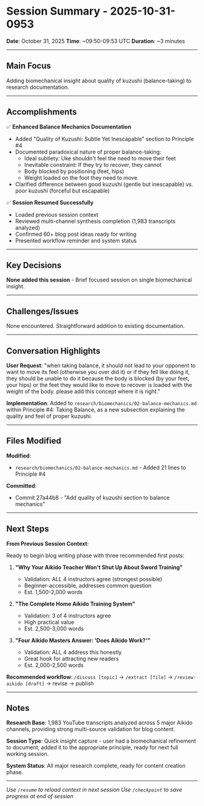 # Session Summary - 2025-10-31-0953

**Date**: October 31, 2025
**Time**: ~09:50-09:53 UTC
**Duration**: ~3 minutes

---

## Main Focus

Adding biomechanical insight about quality of kuzushi (balance-taking) to research documentation.

---

## Accomplishments

✅ **Enhanced Balance Mechanics Documentation**
- Added "Quality of Kuzushi: Subtle Yet Inescapable" section to Principle #4
- Documented paradoxical nature of proper balance-taking:
  - Ideal subtlety: Uke shouldn't feel the need to move their feet
  - Inevitable constraint: If they try to recover, they cannot
  - Body blocked by positioning (feet, hips)
  - Weight loaded on the foot they need to move
- Clarified difference between good kuzushi (gentle but inescapable) vs. poor kuzushi (forceful but escapable)

✅ **Session Resumed Successfully**
- Loaded previous session context
- Reviewed multi-channel synthesis completion (1,983 transcripts analyzed)
- Confirmed 60+ blog post ideas ready for writing
- Presented workflow reminder and system status

---

## Key Decisions

**None added this session** - Brief focused session on single biomechanical insight.

---

## Challenges/Issues

None encountered. Straightforward addition to existing documentation.

---

## Conversation Highlights

**User Request**: "when taking balance, it should not lead to your opponent to want to move its feel (otherwise you over did it) or if they fell like doing it, they should be unable to do it because the body is blocked (by your feet, your hips) or the feet they would like to move to recover is loaded with the weight of the body. please add this concept where it is right."

**Implementation**: Added to `research/biomechanics/02-balance-mechanics.md` within Principle #4: Taking Balance, as a new subsection explaining the quality and feel of proper kuzushi.

---

## Files Modified

**Modified**:
- `research/biomechanics/02-balance-mechanics.md` - Added 21 lines to Principle #4

**Committed**:
- Commit 27a44b8 - "Add quality of kuzushi section to balance mechanics"

---

## Next Steps

**From Previous Session Context**:

Ready to begin blog writing phase with three recommended first posts:

1. **"Why Your Aikido Teacher Won't Shut Up About Sword Training"**
   - Validation: ALL 4 instructors agree (strongest possible)
   - Beginner-accessible, addresses common question
   - Est. 1,500-2,000 words

2. **"The Complete Home Aikido Training System"**
   - Validation: 3 of 4 instructors agree
   - High practical value
   - Est. 2,500-3,000 words

3. **"Four Aikido Masters Answer: 'Does Aikido Work?'"**
   - Validation: ALL 4 address this honestly
   - Great hook for attracting new readers
   - Est. 2,000-2,500 words

**Recommended workflow**: `/discuss [topic]` → `/extract [file]` → `/review-aikido [draft]` → revise → publish

---

## Notes

**Research Base**: 1,983 YouTube transcripts analyzed across 5 major Aikido channels, providing strong multi-source validation for blog content.

**Session Type**: Quick insight capture - user had a biomechanical refinement to document, added it to the appropriate principle, ready for next full working session.

**System Status**: All major research complete, ready for content creation phase.

---

*Use `/resume` to reload context in next session*
*Use `/checkpoint` to save progress at end of session*
